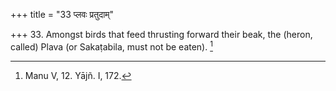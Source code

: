 +++
title = "33 प्लवः प्रतुदाम्"

+++
33. Amongst birds that feed thrusting forward their beak, the (heron, called) Plava (or Sakaṭabila, must not be eaten). [^21] 


[^21]:  Manu V, 12. Yājñ. I, 172.
